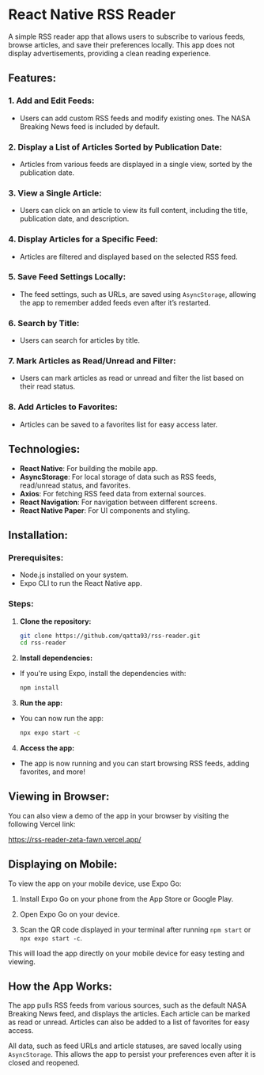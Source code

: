 # React Native RSS Reader

A simple RSS reader app that allows users to subscribe to various feeds, browse articles, and save their preferences locally. This app does not display advertisements, providing a clean reading experience.

## Features:

### 1. **Add and Edit Feeds:**
   - Users can add custom RSS feeds and modify existing ones. The NASA Breaking News feed is included by default.
   
### 2. **Display a List of Articles Sorted by Publication Date:**
   - Articles from various feeds are displayed in a single view, sorted by the publication date.

### 3. **View a Single Article:**
   - Users can click on an article to view its full content, including the title, publication date, and description.

### 4. **Display Articles for a Specific Feed:**
   - Articles are filtered and displayed based on the selected RSS feed.

### 5. **Save Feed Settings Locally:**
   - The feed settings, such as URLs, are saved using `AsyncStorage`, allowing the app to remember added feeds even after it’s restarted.

### 6. **Search by Title:**
   - Users can search for articles by title.

### 7. **Mark Articles as Read/Unread and Filter:**
   - Users can mark articles as read or unread and filter the list based on their read status.

### 8. **Add Articles to Favorites:**
   - Articles can be saved to a favorites list for easy access later.

## Technologies:

- **React Native**: For building the mobile app.
- **AsyncStorage**: For local storage of data such as RSS feeds, read/unread status, and favorites.
- **Axios**: For fetching RSS feed data from external sources.
- **React Navigation**: For navigation between different screens.
- **React Native Paper**: For UI components and styling.
  
## Installation:

### Prerequisites:

- Node.js installed on your system.
- Expo CLI to run the React Native app.

### Steps:

1. **Clone the repository:**
   ```bash
   git clone https://github.com/qatta93/rss-reader.git
   cd rss-reader

2. **Install dependencies:**
- If you're using Expo, install the dependencies with:
   ```bash
   npm install

3. **Run the app:**
- You can now run the app:
   ```bash
   npx expo start -c

4. **Access the app:**
- The app is now running and you can start browsing RSS feeds, adding favorites, and more!

## Viewing in Browser:
You can also view a demo of the app in your browser by visiting the following Vercel link:

https://rss-reader-zeta-fawn.vercel.app/

## Displaying on Mobile:
To view the app on your mobile device, use Expo Go:

1. Install Expo Go on your phone from the App Store or Google Play.

2. Open Expo Go on your device.

3. Scan the QR code displayed in your terminal after running `npm start` or `npx expo start -c`.

This will load the app directly on your mobile device for easy testing and viewing.

## How the App Works:
The app pulls RSS feeds from various sources, such as the default NASA Breaking News feed, and displays the articles. Each article can be marked as read or unread. Articles can also be added to a list of favorites for easy access.

All data, such as feed URLs and article statuses, are saved locally using `AsyncStorage`. This allows the app to persist your preferences even after it is closed and reopened.

